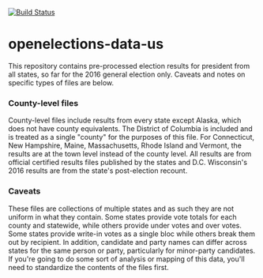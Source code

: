 [![Build Status](https://github.com/openelections/openelections-data-us/actions/workflows/data_tests.yml/badge.svg?branch=master)](https://github.com/openelections/openelections-data-us/actions/workflows/data_tests.yml?query=branch%3Amaster)

# openelections-data-us

This repository contains pre-processed election results for president from all states, so far for the 2016 general election only. Caveats and notes on specific types of files are below.

### County-level files

County-level files include results from every state except Alaska, which does not have county equivalents. The District of Columbia is included and is treated as a single "county" for the purposes of this file. For Connecticut, New Hampshire, Maine, Massachusetts, Rhode Island and Vermont, the results are at the town level instead of the county level. All results are from official certified results files published by the states and D.C. Wisconsin's 2016 results are from the state's post-election recount.

### Caveats

These files are collections of multiple states and as such they are not uniform in what they contain. Some states provide vote totals for each county and statewide, while others provide under votes and over votes. Some states provide write-in votes as a single bloc while others break them out by recipient. In addition, candidate and party names can differ across states for the same person or party, particularly for minor-party candidates. If you're going to do some sort of analysis or mapping of this data, you'll need to standardize the contents of the files first.  
